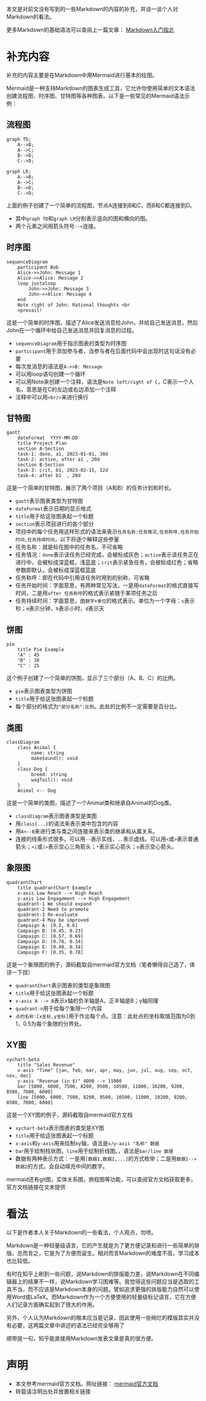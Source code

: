 本文是对前文没有写到的一些Markdown的内容的补充，并谈一谈个人对Markdown的看法。

更多Markdown的基础语法可以查阅上一篇文章：
[Markdown入门指北](https://zhuanlan.zhihu.com/p/667641324)

# 补充内容

补充的内容主要是在Markdown中用Mermaid进行基本的绘图。

Mermaid是一种支持Markdown的图表生成工具，它允许你使用简单的文本语法创建流程图、时序图、甘特图等各种图表。以下是一些常见的Mermaid语法示例：

## 流程图

```mermaid
graph TD;
    A-->B;
    A-->C;
    B-->D;
    C-->D;
```

```mermaid
graph LR;
    A-->B;
    A-->C;
    B-->D;
    C-->D;
```

上面的例子创建了一个简单的流程图，节点A连接到B和C，而B和C都连接到D。

- 其中`graph TD`和`graph LR`分别表示竖向的图和横向的图。
- 两个元素之间用箭头符号`-->`连接。

## 时序图

```mermaid
sequenceDiagram
    participant Bob
    Alice->>John: Message 1
    Alice->>Alice: Message 2
    loop justaloop
        John->>John: Message 3
        John->>Alice: Message 4
    end
    Note right of John: Rational thoughts <br
    >prevail!
```

这是一个简单的时序图，描述了Alice发送消息给John，并给自己发送消息，然后John在一个循环中给自己发送消息并回复消息的过程。

- `sequenceDiagram`用于指示图表的类型为时序图
- `participant`用于添加参与者，当参与者在后面代码中会出现时这句话没有必要
- 每次发消息的语法是`A->>B: Message`
- 可以用loop语句创建一个循环
- 可以用Note来创建一个注释，语法是`Note left/right of C`，C表示一个人名，意思是在C的左边或右边添加一个注释
- 注释中可以用`<br/>`来进行换行

## 甘特图

```mermaid
gantt
    dateFormat  YYYY-MM-DD
    title Project Plan
    section A-Section
    task-1: done, a1, 2023-01-01, 30d
    task-2: active, after a1 , 20d
    section B-Section
    task-3: crit, b1, 2023-02-15, 12d
    task-4: after b1  , 20d
```

这是一个简单的甘特图，展示了两个项目（A和B）的任务计划和时长。

- `gantt`表示图表类型为甘特图
- `dateFormat`表示日期的显示格式
- `title`用于给这张图表起一个标题
- `section`表示项目进行的各个部分
- 项目中的每个任务用这样形式的语法来表示`任务名称:任务情况,任务称呼,任务开始时间,任务持续时间`，以下将逐个解释这些参量
- 任务名称：就是标在图中的任务名，不可省略
- 任务情况：`done`表示该任务已经完成，会被标成灰色；`active`表示该任务正在进行中，会被标成深蓝框，浅蓝底；`crit`表示紧急任务，会被标成红色；省略参数即默认，会被标成深蓝框蓝底
- 任务称呼：即在代码中引用该任务时用到的别称，可省略
- 任务开始时间：字面意思，有两种常见写法，一是用`dateFormat`的格式直接写时间，二是用`after 任务称呼`的格式表示紧随于某项任务之后
- 任务持续时间：字面意思，由`数字+单位`的格式表示。单位为一个字母：`s`表示秒；`m`表示分钟，`h`表示小时，`d`表示天

## 饼图

```mermaid
pie
    title Pie Example 
    "A" : 45
    "B" : 30
    "C" : 25
```

这个例子创建了一个简单的饼图，显示了三个部分（A、B、C）的比例。

- `pie`表示图表类型为饼图
- `title`用于给这张图表起一个标题
- 每个部分的格式为`"部分名称":比例`。此处的比例不一定需要是百分比。

## 类图

```mermaid
classDiagram
    class Animal {
         name: string
         makeSound(): void
    }
    class Dog {
         breed: string
         wagTail(): void
    }
    Animal <-- Dog
```

这是一个简单的类图，描述了一个Animal类和继承自Animal的Dog类。

- `classDiagram`表示图表类型是类图
- 用`class{...}`的语法来表示类中包含的内容
- 用`A<--B`来进行类与类之间连接来表示类的继承和从属关系。
- 连接的线条形式很多。可以用`--`表示实线，`..`表示虚线。可以用`<`或`>`表示普通箭头；`<|`或`|>`表示空心三角箭头；`*`表示实心箭头；`o`表示空心箭头。

## 象限图

```mermaid
quadrantChart
    title quadrantChart Example
    x-axis Low Reach --> High Reach
    y-axis Low Engagement --> High Engagement
    quadrant-1 We should expand
    quadrant-2 Need to promote
    quadrant-3 Re-evaluate
    quadrant-4 May be improved
    Campaign A: [0.3, 0.6]
    Campaign B: [0.45, 0.23]
    Campaign C: [0.57, 0.69]
    Campaign D: [0.78, 0.34]
    Campaign E: [0.40, 0.34]
    Campaign F: [0.35, 0.78]
```

这是一个象限图的例子，源码截取自mermaid官方文档（笔者懒得自己造了，体谅一下捏）

- `quadrantChart`表示图表的类型是象限图
- `title`用于给这张图表起一个标题
- `x-axis A --> B`表示x轴的负半轴是A，正半轴是B；y轴同理
- `quadrant-n`用于给每个象限一个内容
- `点的名称:[x坐标,y坐标]`用于作出每个点。注意：此处点的坐标取值范围为0到1，0.5为每个象限的分界处。

## XY图

```mermaid
xychart-beta
    title "Sales Revenue"
    x-axis "Time" [jan, feb, mar, apr, may, jun, jul, aug, sep, oct, nov, dec]
    y-axis "Revenue (in $)" 4000 --> 11000
    bar [5000, 6000, 7500, 8200, 9500, 10500, 11000, 10200, 9200, 8500, 7000, 6000]
    line [5000, 6000, 7500, 8200, 9500, 10500, 11000, 10200, 9200, 8500, 7000, 6000]
```

这是一个XY图的例子，源码截取自mermaid官方文档

- `xychart-beta`表示图表的类型是XY图
- `title`用于给这张图表起一个标题
- `x-axis`和`y-axis`用来绘制xy轴，语法是`x/y-axis "名称" 数据`
- `bar`用于绘制柱状图，`line`用于绘制折线图。，语法是`bar/line 数据`
- 数据有两种表示方式：一是用`[数据1,数据2,...]`的方式枚举；二是用`数据1-->数据2`的方式，会自动填充中间的数字。

mermaid还有git图，实体关系图，旅程图等功能，可以查阅官方文档获取更多，官方文档链接在文末提供

# 看法

以下是作者本人关于Markdown的一些看法，个人观点，勿喷。

Markdown是一种轻量级语言，它的产生就是为了更方便记录和进行一些简单的排版。总而言之，它是为了方便而诞生。相对而言Markdown的难度不高，学习成本也比较低。

有时在知乎上刷到一些问题，说Markdown的排版能力差，说Markdown在不同编辑器上的结果不一样，说Markdown学习困难等。我觉得这些问题应当是选取的工具不当，而不应该是Markdown本身的问题。譬如追求更强的排版能力自然可以使用Word或LaTeX。而Markdown作为一个方便使用的轻量级标记语言，它在方便人们记录方面确实起到了很大的作用。

另外，个人认为Markdown的根本应当是记录，因此使用一些绚烂的模版其实并没有必要，这两篇文章中讲述的语法已经完全够用了

顺带提一句，知乎能直接用Markdown发表文章是真的很方便。

# 声明

- 本文参考mermaid官方文档。网址链接：
  [mermaid官方文档](https://mermaid.js.org/intro/)
- 转载请注明出处并放置相关链接
